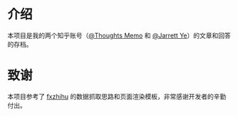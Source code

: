 # 介绍

本项目是我的两个知乎账号（[@Thoughts Memo](https://www.zhihu.com/people/L.M.Sherlock) 和 [@Jarrett Ye](https://www.zhihu.com/people/JarrettYe)）的文章和回答的存档。

# 致谢

本项目参考了 [fxzhihu](https://github.com/frostming/fxzhihu) 的数据抓取思路和页面渲染模板，非常感谢开发者的辛勤付出。
